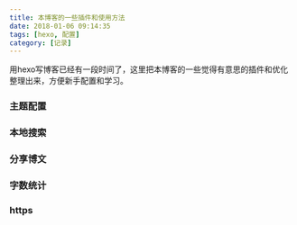 ```yaml
---
title: 本博客的一些插件和使用方法
date: 2018-01-06 09:14:35
tags: [hexo, 配置]
category: [记录]
---
```


用hexo写博客已经有一段时间了，这里把本博客的一些觉得有意思的插件和优化整理出来，方便新手配置和学习。
<!--more-->

### 主题配置

### 本地搜索

### 分享博文

### 字数统计

### https

